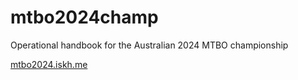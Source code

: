 # mtbo2024champ
Operational handbook for the Australian 2024 MTBO championship

[mtbo2024.iskh.me](mtbo2024.iskh.me)

